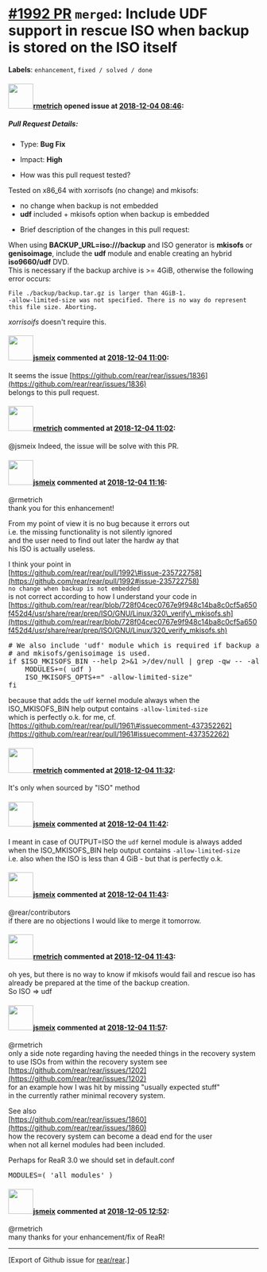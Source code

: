 [\#1992 PR](https://github.com/rear/rear/pull/1992) `merged`: Include UDF support in rescue ISO when backup is stored on the ISO itself
=======================================================================================================================================

**Labels**: `enhancement`, `fixed / solved / done`

#### <img src="https://avatars.githubusercontent.com/u/1163635?u=36b5e32e1dd55f1ce77cad431a5683fce40a7934&v=4" width="50">[rmetrich](https://github.com/rmetrich) opened issue at [2018-12-04 08:46](https://github.com/rear/rear/pull/1992):

##### Pull Request Details:

-   Type: **Bug Fix**

-   Impact: **High**

-   How was this pull request tested?

Tested on x86\_64 with xorrisofs (no change) and mkisofs:

-   no change when backup is not embedded
-   **udf** included + mkisofs option when backup is embedded

<!-- -->

-   Brief description of the changes in this pull request:

When using **BACKUP\_URL=iso:///backup** and ISO generator is
**mkisofs** or **genisoimage**, include the **udf** module and enable
creating an hybrid **iso9660/udf** DVD.  
This is necessary if the backup archive is &gt;= 4GiB, otherwise the
following error occurs:

    File ./backup/backup.tar.gz is larger than 4GiB-1.
    -allow-limited-size was not specified. There is no way do represent this file size. Aborting.

*xorrisoifs* doesn't require this.

#### <img src="https://avatars.githubusercontent.com/u/1788608?u=925fc54e2ce01551392622446ece427f51e2f0ce&v=4" width="50">[jsmeix](https://github.com/jsmeix) commented at [2018-12-04 11:00](https://github.com/rear/rear/pull/1992#issuecomment-444060769):

It seems the issue
[https://github.com/rear/rear/issues/1836](https://github.com/rear/rear/issues/1836)  
belongs to this pull request.

#### <img src="https://avatars.githubusercontent.com/u/1163635?u=36b5e32e1dd55f1ce77cad431a5683fce40a7934&v=4" width="50">[rmetrich](https://github.com/rmetrich) commented at [2018-12-04 11:02](https://github.com/rear/rear/pull/1992#issuecomment-444061235):

@jsmeix Indeed, the issue will be solve with this PR.

#### <img src="https://avatars.githubusercontent.com/u/1788608?u=925fc54e2ce01551392622446ece427f51e2f0ce&v=4" width="50">[jsmeix](https://github.com/jsmeix) commented at [2018-12-04 11:16](https://github.com/rear/rear/pull/1992#issuecomment-444064847):

@rmetrich  
thank you for this enhancement!

From my point of view it is no bug because it errors out  
i.e. the missing functionality is not silently ignored  
and the user need to find out later the hardw ay that  
his ISO is actually useless.

I think your point in  
[https://github.com/rear/rear/pull/1992\#issue-235722758](https://github.com/rear/rear/pull/1992#issue-235722758)  
`no change when backup is not embedded`  
is not correct according to how I understand your code in  
[https://github.com/rear/rear/blob/728f04cec0767e9f948c14ba8c0cf5a650f452d4/usr/share/rear/prep/ISO/GNU/Linux/320\_verify\_mkisofs.sh](https://github.com/rear/rear/blob/728f04cec0767e9f948c14ba8c0cf5a650f452d4/usr/share/rear/prep/ISO/GNU/Linux/320_verify_mkisofs.sh)

<pre>
# We also include 'udf' module which is required if backup archive is >= 4GiB
# and mkisofs/genisoimage is used.
if $ISO_MKISOFS_BIN --help 2>&1 >/dev/null | grep -qw -- -allow-limited-size ; then
    MODULES+=( udf )
    ISO_MKISOFS_OPTS+=" -allow-limited-size"
fi
</pre>

because that adds the `udf` kernel module always when the  
ISO\_MKISOFS\_BIN help output contains `-allow-limited-size`  
which is perfectly o.k. for me, cf.  
[https://github.com/rear/rear/pull/1961\#issuecomment-437352262](https://github.com/rear/rear/pull/1961#issuecomment-437352262)

#### <img src="https://avatars.githubusercontent.com/u/1163635?u=36b5e32e1dd55f1ce77cad431a5683fce40a7934&v=4" width="50">[rmetrich](https://github.com/rmetrich) commented at [2018-12-04 11:32](https://github.com/rear/rear/pull/1992#issuecomment-444069059):

It's only when sourced by "ISO" method

#### <img src="https://avatars.githubusercontent.com/u/1788608?u=925fc54e2ce01551392622446ece427f51e2f0ce&v=4" width="50">[jsmeix](https://github.com/jsmeix) commented at [2018-12-04 11:42](https://github.com/rear/rear/pull/1992#issuecomment-444071343):

I meant in case of OUTPUT=ISO the `udf` kernel module is always added  
when the ISO\_MKISOFS\_BIN help output contains `-allow-limited-size`  
i.e. also when the ISO is less than 4 GiB - but that is perfectly o.k.

#### <img src="https://avatars.githubusercontent.com/u/1788608?u=925fc54e2ce01551392622446ece427f51e2f0ce&v=4" width="50">[jsmeix](https://github.com/jsmeix) commented at [2018-12-04 11:43](https://github.com/rear/rear/pull/1992#issuecomment-444071598):

@rear/contributors  
if there are no objections I would like to merge it tomorrow.

#### <img src="https://avatars.githubusercontent.com/u/1163635?u=36b5e32e1dd55f1ce77cad431a5683fce40a7934&v=4" width="50">[rmetrich](https://github.com/rmetrich) commented at [2018-12-04 11:43](https://github.com/rear/rear/pull/1992#issuecomment-444071647):

oh yes, but there is no way to know if mkisofs would fail and rescue iso
has already be prepared at the time of the backup creation.  
So ISO =&gt; udf

#### <img src="https://avatars.githubusercontent.com/u/1788608?u=925fc54e2ce01551392622446ece427f51e2f0ce&v=4" width="50">[jsmeix](https://github.com/jsmeix) commented at [2018-12-04 11:57](https://github.com/rear/rear/pull/1992#issuecomment-444075336):

@rmetrich  
only a side note regarding having the needed things in the recovery
system  
to use ISOs from within the recovery system see  
[https://github.com/rear/rear/issues/1202](https://github.com/rear/rear/issues/1202)  
for an example how I was hit by missing "usually expected stuff"  
in the currently rather minimal recovery system.

See also  
[https://github.com/rear/rear/issues/1860](https://github.com/rear/rear/issues/1860)  
how the recovery system can become a dead end for the user  
when not all kernel modules had been included.

Perhaps for ReaR 3.0 we should set in default.conf

<pre>
MODULES=( 'all_modules' )
</pre>

#### <img src="https://avatars.githubusercontent.com/u/1788608?u=925fc54e2ce01551392622446ece427f51e2f0ce&v=4" width="50">[jsmeix](https://github.com/jsmeix) commented at [2018-12-05 12:52](https://github.com/rear/rear/pull/1992#issuecomment-444474724):

@rmetrich  
many thanks for your enhancement/fix of ReaR!

------------------------------------------------------------------------

\[Export of Github issue for
[rear/rear](https://github.com/rear/rear).\]
